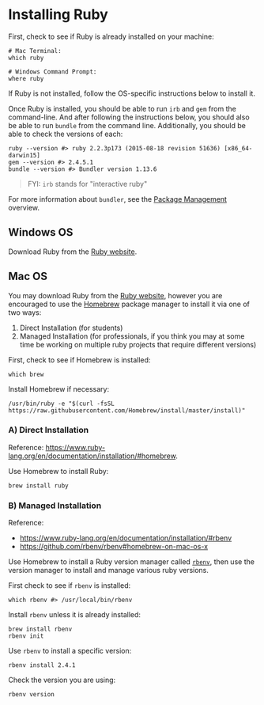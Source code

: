 # Installing Ruby

First, check to see if Ruby is already installed on your machine:

```shell
# Mac Terminal:
which ruby

# Windows Command Prompt:
where ruby
```

If Ruby is not installed, follow the OS-specific instructions below to install it.

Once Ruby is installed, you should be able to run `irb` and `gem` from the command-line. And after following the instructions below, you should also be able to run `bundle` from the command line. Additionally, you should be able to check the versions of each:

```shell
ruby --version #> ruby 2.2.3p173 (2015-08-18 revision 51636) [x86_64-darwin15]
gem --version #> 2.4.5.1
bundle --version #> Bundler version 1.13.6
```

> FYI: `irb` stands for "interactive ruby"

For more information about `bundler`, see the [Package Management](package-management.md) overview.

## Windows OS

Download Ruby from the [Ruby website](https://www.ruby-lang.org/en/downloads/).

## Mac OS

You may download Ruby from the [Ruby website](https://www.ruby-lang.org/en/downloads/), however you are encouraged to use the [Homebrew](https://brew.sh/) package manager to install it via one of two ways:

  1. Direct Installation (for students)
  2. Managed Installation (for professionals, if you think you may at some time be working on multiple ruby projects that require different versions)

First, check to see if Homebrew is installed:

```shell
which brew
```

Install Homebrew if necessary:

```shell
/usr/bin/ruby -e "$(curl -fsSL https://raw.githubusercontent.com/Homebrew/install/master/install)"
```

### A) Direct Installation

Reference: https://www.ruby-lang.org/en/documentation/installation/#homebrew.

Use Homebrew to install Ruby:

```shell
brew install ruby
```

### B) Managed Installation

Reference:   

  + https://www.ruby-lang.org/en/documentation/installation/#rbenv
  + https://github.com/rbenv/rbenv#homebrew-on-mac-os-x

Use Homebrew to install a Ruby version manager called [`rbenv`](https://github.com/rbenv/rbenv#homebrew-on-mac-os-x), then use the version manager to install and manage various ruby versions.

First check to see if `rbenv` is installed:

```shell
which rbenv #> /usr/local/bin/rbenv
```

Install `rbenv` unless it is already installed:

```shell
brew install rbenv
rbenv init
```

Use `rbenv` to install a specific version:

```shell
rbenv install 2.4.1
```

Check the version you are using:

```shell
rbenv version
```
